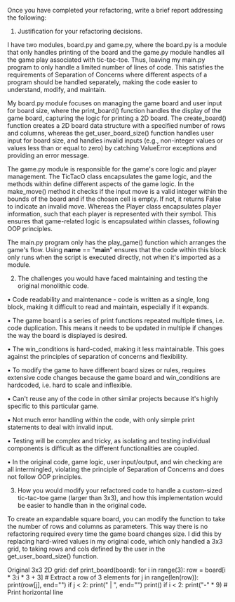 Once you have completed your refactoring, write a brief report addressing the following:

1. Justification for your refactoring decisions.

I have two modules, board.py and game.py, where the board.py is a module that only handles printing of the board and the game.py module handles all the game play associated with tic-tac-toe. Thus, leaving my main.py program to only handle a limited number of lines of code. This satisfies the requirements of Separation of Concerns where different aspects of a program should be handled separately, making the code easier to understand, modify, and maintain. 

My board.py module focuses on managing the game board and user input for board size, where the print_board() function handles the display of the game board, capturing the logic for printing a 2D board. The create_board() function creates a 2D board data structure with a specified number of rows and columns, whereas the get_user_board_size() function handles user input for board size, and handles invalid inputs (e.g., non-integer values or values less than or equal to zero) by catching ValueError exceptions and providing an error message. 

The game.py module is responsible for the game's core logic and player management. The TicTacO class encapsulates the game logic, and the methods within define different aspects of the game logic. In the make_move() method it checks if the input move is a valid integer within the bounds of the board and if the chosen cell is empty. If not, it returns False to indicate an invalid move. Whereas the Player class encapsulates player information, such that each player is represented with their symbol. This ensures that game-related logic is encapsulated within classes, following OOP principles.

The main.py program only has the play_game() function which arranges the game's flow. Using __name__ == "__main__" ensures that the code within this block only runs when the script is executed directly, not when it's imported as a module.


2. The challenges you would have faced maintaining and testing the original monolithic code.

•	Code readability and maintenance - code is written as a single, long block, making it difficult to read and maintain, especially if it expands.

•	The game board is a series of print functions repeated multiple times, i.e. code duplication. This means it needs to be updated in multiple if changes the way the board is displayed is desired. 

•	The win_conditions is hard-coded, making it less maintainable. This goes against the principles of separation of concerns and flexibility. 

•	To modify the game to have different board sizes or rules, requires extensive code changes because the game board and win_conditions are hardcoded, i.e. hard to scale and inflexible.

•	Can't reuse any of the code in other similar projects because it's highly specific to this particular game. 

•	Not much error handling within the code, with only simple print statements to deal with invalid input.

•	Testing will be complex and tricky, as isolating and testing individual components is difficult as the different functionalities are coupled. 

•	In the original code, game logic, user input/output, and win checking are all intermingled, violating the principle of Separation of Concerns and does not follow OOP principles.

3. How you would modify your refactored code to handle a custom-sized tic-tac-toe game (larger than 3x3), and how this implementation would be easier to handle than in the original code.

To create an expandable square board, you can modify the function to take the number of rows and columns as parameters. This way there is no refactoring required every time the game board changes size. I did this by replacing hard-wired values in my original code, which only handled a 3x3 grid, to taking rows and cols defined by the user in the get_user_board_size() function.

Original 3x3 2D grid:
def print_board(board):
    for i in range(3):
        row = board[i * 3:i * 3 + 3]  # Extract a row of 3 elements
        for j in range(len(row)):
            print(row[j], end="")
            if j < 2:
                print(" | ", end="")
        print()
        if i < 2:
            print("-" * 9)  # Print horizontal line
